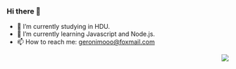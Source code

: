 ### Hi there 👋

<!--
**Megrax/Megrax** is a ✨ _special_ ✨ repository because its `README.md` (this file) appears on your GitHub profile.

Here are some ideas to get you started:

- 🔭 I’m currently working on ...
- 🌱 I’m currently learning ...
- 👯 I’m looking to collaborate on ...
- 🤔 I’m looking for help with ...
- 💬 Ask me about ...
- 📫 How to reach me: ...
- 😄 Pronouns: ...
- ⚡ Fun fact: ...
-->
- 🎒 I’m currently studying in HDU. 
- 🌱 I’m currently learning Javascript and Node.js. 
- 📫 How to reach me:  geronimooo@foxmail.com

<a href="https://github.com/Megrax/github-readme-stats" style="display:block;float:right;">
  <img align="center" src="https://github-readme-stats.vercel.app/api/top-langs/?username=Megrax" />
</a>
